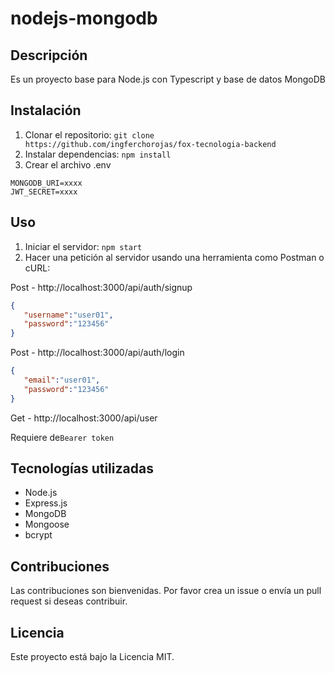 # nodejs-mongodb

## Descripción
Es un proyecto base para Node.js con Typescript y base de datos MongoDB

## Instalación
1. Clonar el repositorio: `git clone https://github.com/ingferchorojas/fox-tecnologia-backend`
2. Instalar dependencias: `npm install`
3. Crear el archivo .env 

```env
MONGODB_URI=xxxx
JWT_SECRET=xxxx
```

## Uso
1. Iniciar el servidor: `npm start`
2. Hacer una petición al servidor usando una herramienta como Postman o cURL:
  

Post - http://localhost:3000/api/auth/signup 
```json
{
   "username":"user01",
   "password":"123456"
}
```

Post - http://localhost:3000/api/auth/login
```json
{
   "email":"user01",
   "password":"123456"
}
```
Get - http://localhost:3000/api/user


Requiere de`Bearer token`

## Tecnologías utilizadas
- Node.js
- Express.js
- MongoDB
- Mongoose
- bcrypt

## Contribuciones
Las contribuciones son bienvenidas. Por favor crea un issue o envía un pull request si deseas contribuir.

## Licencia
Este proyecto está bajo la Licencia MIT.
